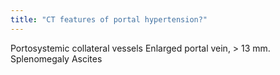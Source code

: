 ```yaml
---
title: "CT features of portal hypertension?"
---
```

Portosystemic collateral vessels Enlarged portal vein, &gt; 13 mm. Splenomegaly Ascites


